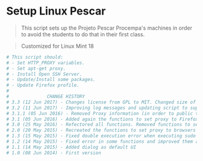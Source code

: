 # Setup Linux Pescar

> This script sets up the Projeto Pescar Procempa's machines in order to avoid the students to do that in their first class.

> Customized for Linux Mint 18

```bash
# This script should:
# - Set HTTP_PROXY variables.
# - Set apt-get proxy.
# - Install Open SSH Server.
# - Update/Install some packages.
# - Update Firefox profile.
#
#              CHANGE HISTORY
# 3.3 (12 Jun 2017) - Changes license from GPL to MIT. Changed size of Zenity window
# 3.2 (11 Jun 2017) - Improving log messages and updating script to support Mint 18
# 3.1.1 (05 Jun 2016) - Removed Proxy information (in order to public the source)
# 3.1 (05 Jun 2016) - Added again the functions to set proxy to Firefox and Chormium. Added Zenity to display the options sbox
# 3.0 (25 May 2016) - Refectored all functions. Removed functions to set proxy to Firefox and Chormium
# 2.0 (20 May 2015) - Recreated the functions to set proxy to browsers and added its options to menu
# 1.3 (15 May 2015) - Fixed double execution error when executing sudo via 'sudo -S'
# 1.2 (14 May 2015) - Fixed error in some functions and improved them as well
# 1.1 (14 May 2015) - Added dialog as default UI
# 1.0 (08 Jun 2014) - First version
```
